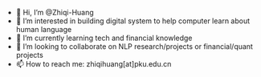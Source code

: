 - 👋 Hi, I’m @Zhiqi-Huang
- 👀 I’m interested in building digital system to help computer learn about human language
- 🌱 I’m currently learning tech and financial knowledge
- 💞️ I’m looking to collaborate on NLP research/projects or financial/quant projects
- 📫 How to reach me: zhiqihuang[at]pku.edu.cn

<!---
Zhiqi-Huang/Zhiqi-Huang is a ✨ special ✨ repository because its `README.md` (this file) appears on your GitHub profile.
You can click the Preview link to take a look at your changes.
--->
